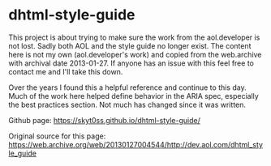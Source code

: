 # dhtml-style-guide

This project is about trying to make sure the work from the aol.developer is not lost. Sadly both AOL and the style guide no longer exist. The content here is not my own (aol.developer's work) and copied from the web.archive with archival date 2013-01-27. If anyone has an issue with this feel free to contact me and I'll take this down. 

Over the years I found this a helpful reference and continue to this day. Much of the work here helped define behavior in the ARIA spec, especially the best practices section. Not much has changed since it was written.

Github page:
https://skyt0ss.github.io/dhtml-style-guide/

Original source for this page:
https://web.archive.org/web/20130127004544/http://dev.aol.com/dhtml_style_guide
